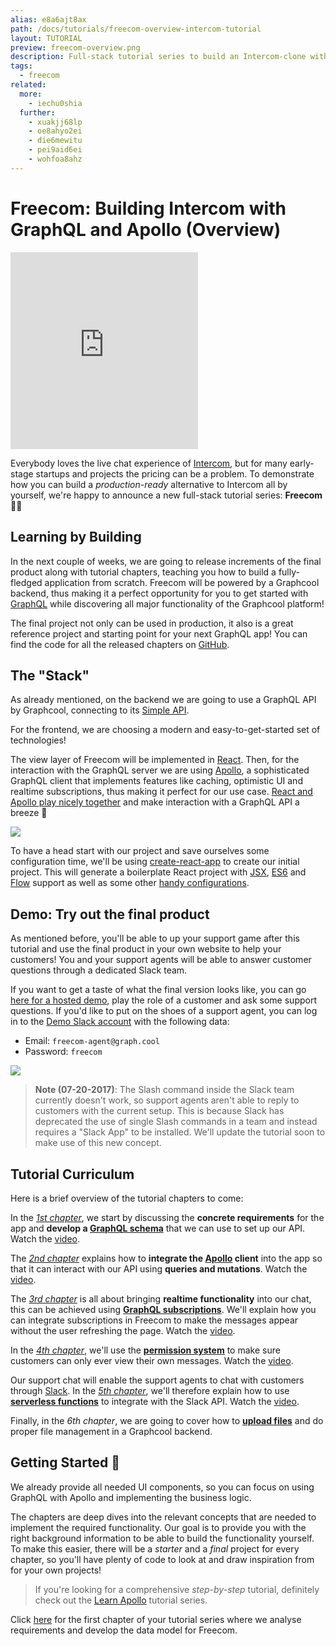```yaml
---
alias: e8a6ajt8ax
path: /docs/tutorials/freecom-overview-intercom-tutorial
layout: TUTORIAL
preview: freecom-overview.png
description: Full-stack tutorial series to build an Intercom-clone with React, Apollo & GraphQL.
tags:
  - freecom
related:
  more:
    - iechu0shia
  further:
    - xuakjj68lp
    - oe8ahyo2ei
    - die6mewitu
    - pei9aid6ei
    - wohfoa8ahz
---
```


# Freecom: Building Intercom with GraphQL and Apollo (Overview)

<iframe height="315" src="https://www.youtube.com/embed/E3dRRSIyNjc?list=PLn2e1F9Rfr6lF80_-VUDlZir2GIoW32Lo" frameborder="0" allowfullscreen></iframe>

Everybody loves the live chat experience of [Intercom](https://www.intercom.com), but for many early-stage startups and projects the pricing can be a problem. To demonstrate how you can build a _production-ready_ alternative to Intercom all by yourself, we're happy to announce a new full-stack tutorial series: **Freecom**  🎉🍾

## Learning by Building

In the next couple of weeks, we are going to release increments of the final product along with tutorial chapters, teaching you how to build a fully-fledged application from scratch. Freecom will be powered by a Graphcool backend, thus making it a perfect opportunity for you to get started with [GraphQL](https://www.graphql.org) while discovering all major functionality of the Graphcool platform!

The final project not only can be used in production, it also is a great reference project and starting point for your next GraphQL app! You can find the code for all the released chapters on [GitHub](https://github.com/graphcool-examples/freecom-tutorial).

## The "Stack"

As already mentioned, on the backend we are going to use a GraphQL API by Graphcool, connecting to its [Simple API](!alias-heshoov3ai/).

For the frontend, we are choosing a modern and easy-to-get-started set of technologies!

The view layer of Freecom will be implemented in [React](https://facebook.github.io/react/). Then, for the interaction with the GraphQL server we are using [Apollo](http://dev.apollodata.com/), a sophisticated GraphQL client that implements features like caching, optimistic UI and realtime subscriptions, thus making it perfect for our use case. [React and Apollo play nicely together](http://dev.apollodata.com/react/#react-toolbox) and make interaction with a GraphQL API a breeze 🚀  

![](./overview-arch.png?width=550)

To have a head start with our project and save ourselves some configuration time, we'll be using [create-react-app](https://github.com/facebookincubator/create-react-app) to create our initial project. This will generate a boilerplate React project with [JSX](https://jsx.github.io/), [ES6](http://es6-features.org/) and [Flow](https://flow.org/) support as well as some other [handy configurations](https://github.com/facebookincubator/create-react-app#why-use-this).

## Demo: Try out the final product

As mentioned before, you'll be able to up your support game after this tutorial and use the final product in your own website to help your customers! You and your support agents will be able to answer customer questions through a dedicated Slack team.

If you want to get a taste of what the final version looks like, you can go [here for a hosted demo](https://demo.graph.cool/freecom/), play the role of a customer and ask some support questions. If you'd like to put on the shoes of a support agent, you can log in to the [Demo Slack account](https://freecom-team.slack.com) with the following data:

- Email: `freecom-agent@graph.cool`
- Password: `freecom`

![](./overview-demo.png)

> **Note (07-20-2017)**: The Slash command inside the Slack team currently doesn't work, so support agents aren't able to reply to customers with the current setup. This is because Slack has deprecated the use of single Slash commands in a team and instead requires a "Slack App" to be installed. We'll update the tutorial soon to make use of this new concept.

## Tutorial Curriculum

Here is a brief overview of the tutorial chapters to come:

In the [_1st chapter_](!alias-e8a6ajt8ax), we start by discussing the **concrete requirements** for the app and **develop a [GraphQL schema](!alias-xuakjj68lp/)** that we can use to set up our API. Watch the [video](https://www.youtube.com/watch?v=4q0fFEypacA).

The [_2nd chapter_](!alias-oe8ahyo2ei) explains how to **integrate the [Apollo](http://dev.apollodata.com/react/) client** into the app so that it can interact with our API using **queries and mutations**. Watch the [video](https://www.youtube.com/watch?v=ZItsQWNPw1U).

The [_3rd chapter_](!alias-die6mewitu) is all about bringing **realtime functionality** into our chat, this can be achieved using [**GraphQL subscriptions**](!alias-aip7oojeiv/). We'll explain how you can integrate subscriptions in Freecom to make the messages appear without the user refreshing the page. Watch the [video](https://www.youtube.com/watch?v=mJMYyniCJe4).

In the [_4th chapter_](!alias-pei9aid6ei), we'll use the [**permission system**](!alias-iegoo0heez/) to make sure customers can only ever view their own messages. Watch the [video](https://www.youtube.com/watch?v=RHI1affZAvM).

Our support chat will enable the support agents to chat with customers through [Slack](https://slack.com/). In the [_5th chapter_](!alias-wohfoa8ahz), we'll therefore explain how to use **[serverless functions](!alias-teko4ab8za)** to integrate with the Slack API. Watch the [video](https://www.youtube.com/watch?v=CNAtCbTjfT8).

Finally, in the _6th chapter_, we are going to cover how to **[upload files](!alias-eer4wiang0/)** and do proper file management in a Graphcool backend.

## Getting Started 🚀

We already provide all needed UI components, so you can focus on using GraphQL with Apollo and implementing the business logic.

The chapters are deep dives into the relevant concepts that are needed to implement the required functionality. Our goal is to provide you with the right background information to be able to build the functionality yourself. To make this easier, there will be a _starter_ and a _final_ project for every chapter, so you'll have plenty of code to look at and draw inspiration from for your own projects!

> If you're looking for a comprehensive _step-by-step_ tutorial, definitely check out the [Learn Apollo](https://www.learnapollo.com) tutorial series.

Click [here](!alias-xuakjj68lp) for the first chapter of your tutorial series where we analyse requirements and develop the data model for Freecom.

<!-- FREECOM_SIGNUP -->
